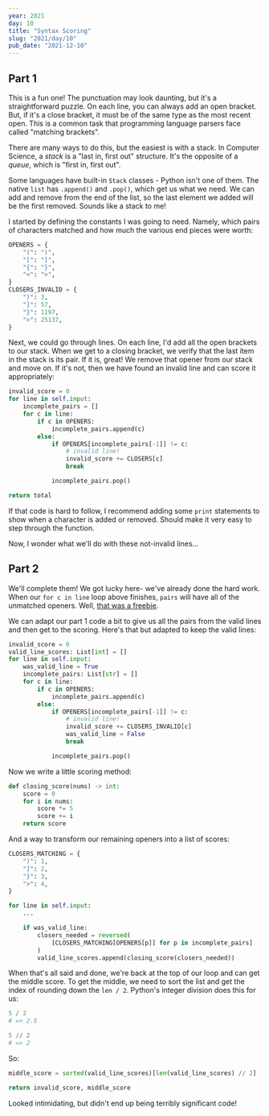 ```yaml
---
year: 2021
day: 10
title: "Syntax Scoring"
slug: "2021/day/10"
pub_date: "2021-12-10"
---
```


## Part 1

This is a fun one! The punctuation may look daunting, but it's a straightforward puzzle. On each line, you can always add an open bracket. But, if it's a close bracket, it must be of the same type as the most recent open. This is a common task that programming language parsers face called "matching brackets".

There are many ways to do this, but the easiest is with a stack. In Computer Science, a _stack_ is a "last in, first out" structure. It's the opposite of a _queue_, which is "first in, first out".

Some languages have built-in `Stack` classes - Python isn't one of them. The native `list` has `.append()` and `.pop()`, which get us what we need. We can add and remove from the end of the list, so the last element we added will be the first removed. Sounds like a stack to me!

I started by defining the constants I was going to need. Namely, which pairs of characters matched and how much the various end pieces were worth:

```py
OPENERS = {
    "(": ")",
    "[": "]",
    "{": "}",
    "<": ">",
}
CLOSERS_INVALID = {
    ")": 3,
    "]": 57,
    "}": 1197,
    ">": 25137,
}
```

Next, we could go through lines. On each line, I'd add all the open brackets to our stack. When we get to a closing bracket, we verify that the last item in the stack is its pair. If it is, great! We remove that opener from our stack and move on. If it's not, then we have found an invalid line and can score it appropriately:

```py
invalid_score = 0
for line in self.input:
    incomplete_pairs = []
    for c in line:
        if c in OPENERS:
            incomplete_pairs.append(c)
        else:
            if OPENERS[incomplete_pairs[-1]] != c:
                # invalid line!
                invalid_score += CLOSERS[c]
                break

            incomplete_pairs.pop()

return total
```

If that code is hard to follow, I recommend adding some `print` statements to show when a character is added or removed. Should make it very easy to step through the function.

Now, I wonder what we'll do with these not-invalid lines...

## Part 2

We'll complete them! We got lucky here- we've already done the hard work. When our `for c in line` loop above finishes, `pairs` will have all of the unmatched openers. Well, [that was a freebie](https://youtu.be/9ltqCJn7qkc?t=18).

We can adapt our part 1 code a bit to give us all the pairs from the valid lines and then get to the scoring. Here's that but adapted to keep the valid lines:

```py
invalid_score = 0
valid_line_scores: List[int] = []
for line in self.input:
    was_valid_line = True
    incomplete_pairs: List[str] = []
    for c in line:
        if c in OPENERS:
            incomplete_pairs.append(c)
        else:
            if OPENERS[incomplete_pairs[-1]] != c:
                # invalid line!
                invalid_score += CLOSERS_INVALID[c]
                was_valid_line = False
                break

            incomplete_pairs.pop()
```

Now we write a little scoring method:

```py
def closing_score(nums) -> int:
    score = 0
    for i in nums:
        score *= 5
        score += i
    return score
```

And a way to transform our remaining openers into a list of scores:

```py
CLOSERS_MATCHING = {
    ")": 1,
    "]": 2,
    "}": 3,
    ">": 4,
}

for line in self.input:
    ...

    if was_valid_line:
        closers_needed = reversed(
            [CLOSERS_MATCHING[OPENERS[p]] for p in incomplete_pairs]
        )
        valid_line_scores.append(closing_score(closers_needed))
```

When that's all said and done, we're back at the top of our loop and can get the middle score. To get the middle, we need to sort the list and get the index of rounding down the `len / 2`. Python's integer division does this for us:

```py
5 / 2
# => 2.5

5 // 2
# => 2
```

So:

```py
middle_score = sorted(valid_line_scores)[len(valid_line_scores) // 2]

return invalid_score, middle_score
```

Looked intimidating, but didn't end up being terribly significant code!
